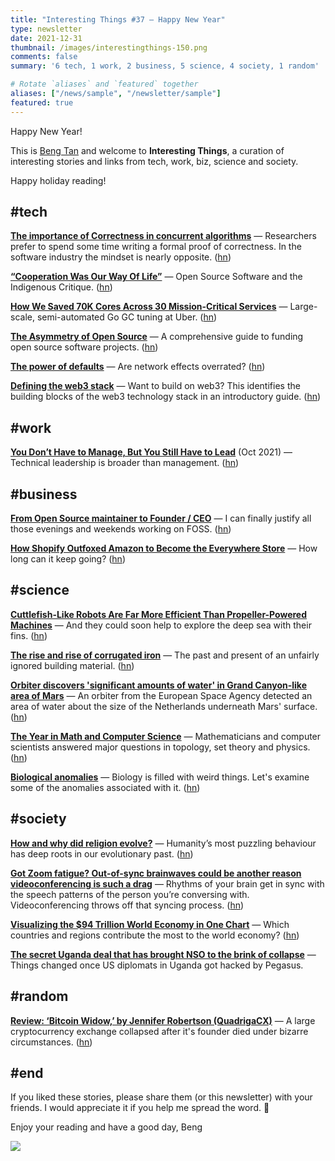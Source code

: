 ```yaml
---
title: "Interesting Things #37 — Happy New Year"
type: newsletter
date: 2021-12-31
thumbnail: /images/interestingthings-150.png
comments: false
summary: '6 tech, 1 work, 2 business, 5 science, 4 society, 1 random'

# Rotate `aliases` and `featured` together
aliases: ["/news/sample", "/newsletter/sample"]
featured: true
---
```


Happy New Year!

This is [Beng Tan](https://bengtan.com/about/) and welcome to **Interesting Things**, a curation of interesting stories and links from tech, work, biz, science and society.

Happy holiday reading!


## #tech

**[The importance of Correctness in concurrent algorithms](http://concurrencyfreaks.blogspot.com/2021/12/the-importance-of-correctness-in.html?utm_source=bengtan.com/interesting-things/037)** — Researchers prefer to spend some time writing a formal proof of correctness. In the software industry the mindset is nearly opposite. ([hn](https://news.ycombinator.com/item?id=29675083))

**[“Cooperation Was Our Way Of Life”](https://tylerberbert.substack.com/p/cooperation?utm_source=bengtan.com/interesting-things/037)** — Open Source Software and the Indigenous Critique. ([hn](https://news.ycombinator.com/item?id=29627460))

**[How We Saved 70K Cores Across 30 Mission-Critical Services](https://eng.uber.com/how-we-saved-70k-cores-across-30-mission-critical-services/?utm_source=bengtan.com/interesting-things/037)** — Large-scale, semi-automated Go GC tuning at Uber. ([hn](https://news.ycombinator.com/item?id=29654958))

**[The Asymmetry of Open Source](https://matt.life/writing/the-asymmetry-of-open-source?utm_source=bengtan.com/interesting-things/037)** — A comprehensive guide to funding open source software projects. ([hn](https://news.ycombinator.com/item?id=29656135))

**[The power of defaults](https://julian.digital/2021/12/20/the-power-of-defaults/?utm_source=bengtan.com/interesting-things/037)** — Are network effects overrated? ([hn](https://news.ycombinator.com/item?id=29682581))

**[Defining the web3 stack](https://edgeandnode.com/blog/defining-the-web3-stack?utm_source=bengtan.com/interesting-things/037)** — Want to build on web3? This identifies the building blocks of the web3 technology stack in an introductory guide. ([hn](https://news.ycombinator.com/item?id=29663112))


## #work

**[You Don’t Have to Manage, But You Still Have to Lead](https://somehowmanage.com/2021/10/22/not-being-a-manager-doesnt-exempt-you-from-engineering-leadership/?utm_source=bengtan.com/interesting-things/037)** (Oct 2021) — Technical leadership is broader than management. ([hn](https://news.ycombinator.com/item?id=29681812))


## #business

**[From Open Source maintainer to Founder / CEO](https://www.willmcgugan.com/blog/tech/post/from-open-source-maintainer-to-founder-ceo/?utm_source=bengtan.com/interesting-things/037)** — I can finally justify all those evenings and weekends working on FOSS. ([hn](https://news.ycombinator.com/item?id=29678328))

**[How Shopify Outfoxed Amazon to Become the Everywhere Store](https://archive.md/NBYHr?utm_source=bengtan.com/interesting-things/037)** — How long can it keep going? ([hn](https://news.ycombinator.com/item?id=29660980))


## #science

**[Cuttlefish-Like Robots Are Far More Efficient Than Propeller-Powered Machines](https://interestingengineering.com/cuttlefish-like-robots-are-far-more-efficient-than-propeller-powered-machines?utm_source=bengtan.com/interesting-things/037)** — And they could soon help to explore the deep sea with their fins. ([hn](https://news.ycombinator.com/item?id=29676949))

**[The rise and rise of corrugated iron](https://www.economist.com/christmas-specials/2021/12/18/the-rise-and-rise-of-corrugated-iron?utm_source=bengtan.com/interesting-things/037)** — The past and present of an unfairly ignored building material. ([hn](https://news.ycombinator.com/item?id=29679709))

**[Orbiter discovers 'significant amounts of water' in Grand Canyon-like area of Mars](https://www.usatoday.com/story/news/world/2021/12/20/mars-water-under-grand-canyon/8962396002/?utm_source=bengtan.com/interesting-things/037)** — An orbiter from the European Space Agency detected an area of water about the size of the Netherlands underneath Mars' surface. ([hn](https://news.ycombinator.com/item?id=29677429))

**[The Year in Math and Computer Science](https://www.quantamagazine.org/the-year-in-math-and-computer-science-20211223/?utm_source=bengtan.com/interesting-things/037)** — Mathematicians and computer scientists answered major questions in topology, set theory and physics. ([hn](https://news.ycombinator.com/item?id=29700129))

**[Biological anomalies](https://scottlocklin.wordpress.com/2021/12/19/biological-anomalies/?utm_source=bengtan.com/interesting-things/037)** — Biology is filled with weird things. Let's examine some of the anomalies associated with it. ([hn](https://news.ycombinator.com/item?id=29681697))


## #society

**[How and why did religion evolve?](https://www.bbc.com/future/article/20190418-how-and-why-did-religion-evolve?utm_source=bengtan.com/interesting-things/037)** — Humanity’s most puzzling behaviour has deep roots in our evolutionary past. ([hn](https://news.ycombinator.com/item?id=29677167))

**[Got Zoom fatigue? Out-of-sync brainwaves could be another reason videoconferencing is such a drag](https://theconversation.com/got-zoom-fatigue-out-of-sync-brainwaves-could-be-another-reason-videoconferencing-is-such-a-drag-172380?utm_source=bengtan.com/interesting-things/037)** — Rhythms of your brain get in sync with the speech patterns of the person you’re conversing with. Videoconferencing throws off that syncing process. ([hn](https://news.ycombinator.com/item?id=29686313))

**[Visualizing the $94 Trillion World Economy in One Chart](https://www.visualcapitalist.com/visualizing-the-94-trillion-world-economy-in-one-chart/?utm_source=bengtan.com/interesting-things/037)** — Which countries and regions contribute the most to the world economy? ([hn](https://news.ycombinator.com/item?id=29679022))

**[The secret Uganda deal that has brought NSO to the brink of collapse](https://arstechnica.com/features/2021/12/the-secret-uganda-deal-that-has-brought-nso-to-the-brink-of-collapse/?utm_source=bengtan.com/interesting-things/037)** — Things changed once US diplomats in Uganda got hacked by Pegasus.


## #random

**[Review: ‘Bitcoin Widow,’ by Jennifer Robertson (QuadrigaCX)](https://amycastor.com/2021/12/22/review-bitcoin-widow-by-jennifer-robertson/?utm_source=bengtan.com/interesting-things/037)** — A large cryptocurrency exchange collapsed after it's founder died under bizarre circumstances. ([hn](https://news.ycombinator.com/item?id=29675421))


## #end

If you liked these stories, please share them (or this newsletter) with your friends. I would appreciate it if you help me spread the word. 🙏

Enjoy your reading and have a good day,
Beng

![](https://bengtan.com/images/portrait-40.png)

